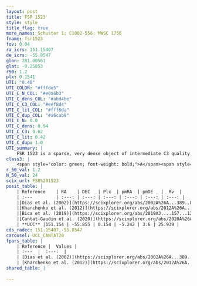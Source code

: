```yaml
---
layout: post
title: FSR 1523
style: style
title_flag: true
more_names: Schuster 1; C1002-556; MWSC 1756
fname: fsr1523
fov: 0.04
ra_icrs: 151.15407
de_icrs: -55.8547
glon: 281.00561
glat: -0.25853
r50: 1.2
plx: 0.1541
UTI: "0.48"
UTI_COLOR: "#fffde5"
UTI_C_N_COL: "#e0a6b3"
UTI_C_dens_COL: "#abd4be"
UTI_C_C3_COL: "#eef8d4"
UTI_C_lit_COL: "#fff6da"
UTI_C_dup_COL: "#a6cab9"
UTI_C_N: 0.0
UTI_C_dens: 0.94
UTI_C_C3: 0.62
UTI_C_lit: 0.42
UTI_C_dup: 1.0
UTI_summary: |
    FSR 1523 is a sparse, very dense object of intermediate C3 quality. It is poorly studied in the literature.<br><br><span style="color: #99180f; font-weight: bold;">Warning: </span>contains less than 25 stars with <i>P>0.5</i> estimated.
class3: |
    <span style="color: green; font-weight: bold;">A</span><span style="color: red; font-weight: bold;">C</span>
r_50_val: 1.2
N_50_val: 24
scix_url: FSR%201523
posit_table: |
    | Reference    | RA    | DEC   | Plx  | pmRA  | pmDE   |  Rv  |
    | :---         | :---: | :---: | :---: | :---: | :---: | :---: |
    |[Dias et al. (2002)](https://scixplorer.org/abs/2002A%26A...389..871D) | 151.162 | -55.858 | -- | -9.38 | -0.31 | -- |
    |[Kharchenko et al. (2012)](https://scixplorer.org/abs/2012A%26A...543A.156K) | 151.15 | -55.857 | -- | -9.41 | 3.06 | -- |
    |[Bica et al. (2019)](https://scixplorer.org/abs/2019AJ....157...12B) | 151.152 | -55.849 | -- | -- | -- | -- |
    |[Cantat-Gaudin et al. (2020)](https://scixplorer.org/abs/2020A%26A...640A...1C) | 151.159 | -55.857 | 0.139 | -5.102 | 3.768 | -- |
    | **UCC** |151.154 | -55.855 | 0.154 | -5.242 | 3.6 | 25.939 | 
cds_radec: 151.15407,-55.8547
carousel: UCC_CANTAT20
fpars_table: |
    | Reference |  Values |
    | :---  |  :---:  |
    | [Dias et al. (2002)](https://scixplorer.org/abs/2002A%26A...389..871D) | `E(B-V)=2.52, Dist=5212.0, Age=8.35` |
    | [Kharchenko et al. (2012)](https://scixplorer.org/abs/2012A%26A...543A.156K) | `e_bv=1.083, distance=1863, log_age=6.8` |
shared_table: |
    
---
```

